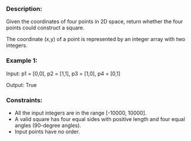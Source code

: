 ### Description:

Given the coordinates of four points in 2D space, return whether the four points could construct a square.

The coordinate (x,y) of a point is represented by an integer array with two integers.



### Example 1:

Input: p1 = [0,0], p2 = [1,1], p3 = [1,0], p4 = [0,1]

Output: True
 


### Constraints:

- All the input integers are in the range [-10000, 10000].
- A valid square has four equal sides with positive length and four equal angles (90-degree angles).
- Input points have no order.